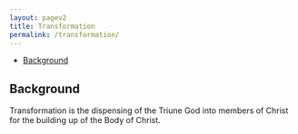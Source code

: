 ```yaml
---
layout: pagev2
title: Transformation
permalink: /transformation/
---
```

- [Background](#background)

## Background

Transformation is the dispensing of the Triune God into members of Christ for the building up of the Body of Christ.